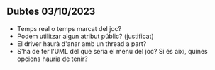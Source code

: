 ## Dubtes 03/10/2023
 - Temps real o temps marcat del joc?
 - Podem utilitzar algun atribut públic? (justificat)
 - El driver haurà d'anar amb un thread a part?
 - S'ha de fer l'UML del que seria el menú del joc? Si és així, quines opcions hauria de tenir?